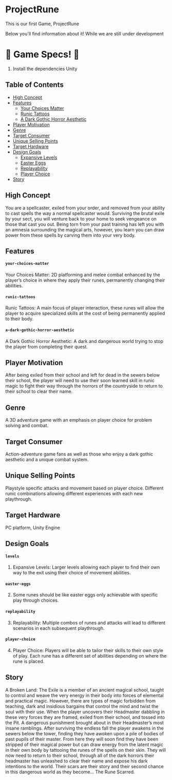 # ProjectRune

This is our first Game, ProjectRune

Below you'll find information about it!
While we are still under development 

# 🔴 Game Specs! 🔴

1) Install the dependencies
Unity

## Table of Contents

* [High Concept](#high-concept)
* [Features](#features)
  * [Your Choices Matter](#your-choices-matter)
  * [Runic Tattoos](#runic-tattoos)
  * [A Dark Gothic Horror Aesthetic](#a-dark-gothic-horror-aesthetic)
* [Player Motivation](#player-motivation)
* [Genre](#genre)
* [Target Consumer](#target-consumer)
* [Unique Selling Points](#unique-selling-points)
* [Target Hardware](#target-hardware)
* [Design Goals](#design-goals)
    * [Expansive Levels](#levels)
    * [Easter Eggs](#easter-eggs)
    * [Replayability](#replayability)
    * [Player Choice](#player-choice)
* [Story](#Story)

## High Concept

You are a spellcaster, exiled from your order, and removed from your ability to cast spells the way a normal spellcaster would. Surviving the brutal exile by your sect, you will venture back to your home to seek vengeance on those that cast you out. Being torn from your past training has left you with an amnesia surrounding the magical arts, however,  you learn you can draw power from these spells by carving them into your very body.

## Features

#### `your-choices-matter`
Your Choices Matter: 2D platforming and melee combat enhanced by the player’s choice in where they apply their runes, permanently changing their abilities.

#### `runic-tattoos`
Runic Tattoos: A main focus of player interaction, these runes will allow the player to acquire specialized skills at the cost of being permanently applied to their body.

#### `a-dark-gothic-horror-aesthetic`
A Dark Gothic Horror Aesthetic: A dark and dangerous world trying to stop the player from completing their quest.

## Player Motivation

After being exiled from their school and left for dead in the sewers below their school, the player will need to use their soon learned skill in runic magic to fight their way through the horrors of the countryside to return to their school to clear their name.

## Genre

A 3D adventure game with an emphasis on player choice for problem solving and combat.

## Target Consumer

Action-adventure game fans as well as those who enjoy a dark gothic aesthetic and a unique combat system.

## Unique Selling Points

Playstyle specific attacks and movement based on player choice.
Different runic combinations allowing different experiences with each new playthrough.


## Target Hardware

PC platform, Unity Engine

## Design Goals

#### `levels`
1. Expansive Levels: Larger levels allowing each player to find their own way to the exit using their choice of movement abilities.
#### `easter-eggs`
2. Some runes should be like easter eggs only achievable with specific play through choices.
#### `replayability`
3. Replayability: Multiple combos of runes and attacks will lead to different scenarios in each subsequent playthrough.
#### `player-choice`
4. Player Choice: Players will be able to tailor their skills to their own style of play. Each rune has a different set of abilities depending on where the rune is placed.

## Story

A Broken Land: The Exile is a member of an ancient magical school, taught to control and weave the very energy in their body into forces of elemental and practical magic. However, there are types of magic forbidden from teaching, dark and insidious bargains that control the mind and twist the soul with their use. When the player uncovers their Headmaster dabbling in these very forces they are framed, exiled from their school, and tossed into the Pit. A dangerous punishment brought about in their Headmaster’s most insane ramblings. After surviving the endless fall the player awakens in the sewers below the tower, finding they have awoken upon a pile of bodies of past pupils of their master. From here they will soon find they have been stripped of their magical power but can draw energy from the latent magic in their own body by tattooing the runes of the spells on their skin. They will now need to return to their school, through all of the dark horrors their headmaster has unleashed to clear their name and expose his dark intentions to the world. Their scars are their story and their second chance in this dangerous world as they become… The Rune Scarred.